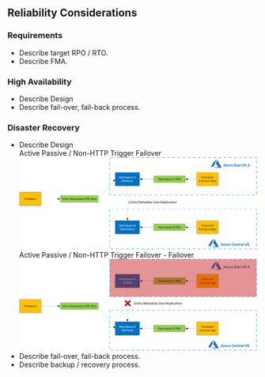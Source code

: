 ## Reliability Considerations
### Requirements
- Describe target RPO / RTO.
- Describe FMA.
### High Availability
- Describe Design
- Describe fail-over, fail-back process.
### Disaster Recovery
- Describe Design  
Active Passive / Non-HTTP Trigger Failover
![](images/activePassiveNonHTTPNormal.png) 
Active Passive / Non-HTTP Trigger Failover - Failover
![](images/activePassiveNonHTTPFailed.png) 
- Describe fail-over, fail-back process.
- Describe backup / recovery process.